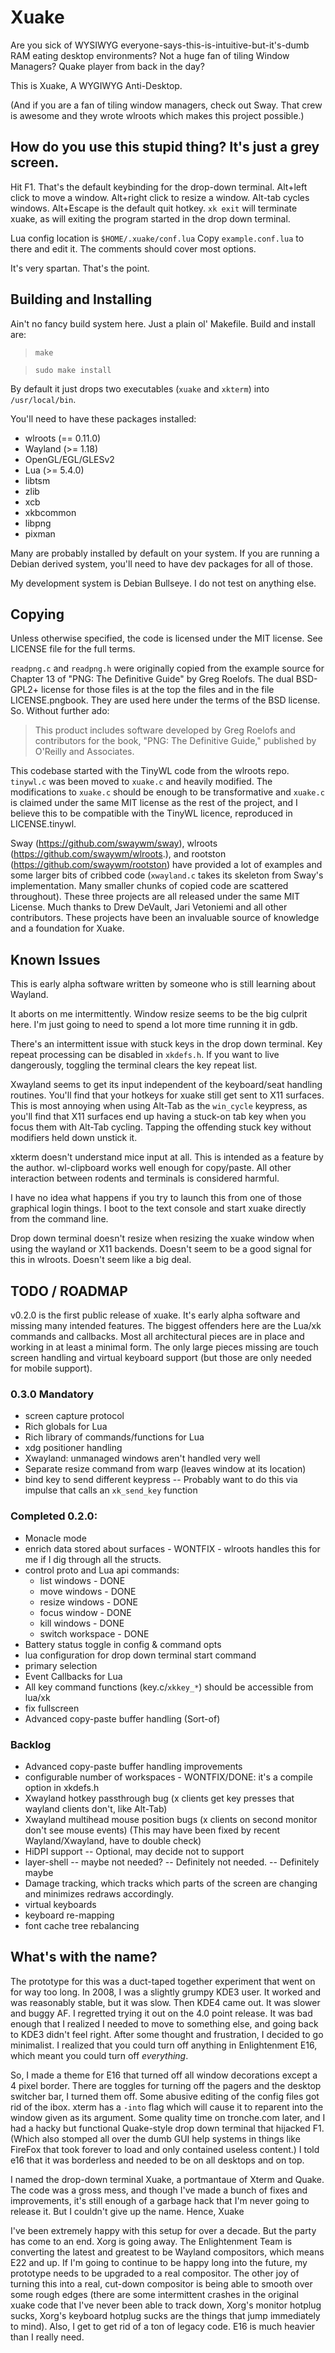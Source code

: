 # Xuake

Are you sick of WYSIWYG everyone-says-this-is-intuitive-but-it's-dumb RAM
eating desktop environments?  Not a huge fan of tiling Window Managers?
Quake player from back in the day?

This is Xuake, A WYGIWYG Anti-Desktop.

(And if you are a fan of tiling window managers, check out Sway.  That crew
is awesome and they wrote wlroots which makes this project possible.)

## How do you use this stupid thing?  It's just a grey screen.

Hit F1.  That's the default keybinding for the drop-down terminal.  Alt+left click
to move a window.  Alt+right click to resize a window.  Alt-tab cycles windows.
Alt+Escape is the default quit hotkey.  `xk exit` will terminate xuake, as will
exiting the program started in the drop down terminal.

Lua config location is `$HOME/.xuake/conf.lua`  Copy `example.conf.lua` to there
and edit it.  The comments should cover most options.

It's very spartan.  That's the point.

## Building and Installing

Ain't no fancy build system here.  Just a plain ol' Makefile.  Build and
install are:

> `make`

> `sudo make install`

By default it just drops two executables (`xuake` and `xkterm`) into
`/usr/local/bin`.

You'll need to have these packages installed:
* wlroots (== 0.11.0)
* Wayland (>= 1.18)
* OpenGL/EGL/GLESv2
* Lua (>= 5.4.0)
* libtsm
* zlib
* xcb
* xkbcommon
* libpng
* pixman

Many are probably installed by default on your system.  If you are running a
Debian derived system, you'll need to have dev packages for all of those.

My development system is Debian Bullseye.  I do not test on anything else.

## Copying

Unless otherwise specified, the code is licensed under the MIT license.  See
LICENSE file for the full terms.

`readpng.c` and `readpng.h` were originally copied from the example source for
Chapter 13 of "PNG: The Definitive Guide" by Greg Roelofs.  The dual BSD-GPL2+
license for those files is at the top the files and in the file LICENSE.pngbook.
They are used here under the terms of the BSD license.  So.  Without further ado:

> This product includes software developed by Greg Roelofs
> and contributors for the book, "PNG: The Definitive Guide,"
> published by O'Reilly and Associates.

This codebase started with the TinyWL code from the wlroots repo.  `tinywl.c`
was been moved to `xuake.c` and heavily modified.  The modifications to `xuake.c`
should be enough to be transformative and `xuake.c` is claimed under the same
MIT license as the rest of the project, and I believe this to be compatible with
the TinyWL licence, reproduced in LICENSE.tinywl.

Sway (https://github.com/swaywm/sway), wlroots (https://github.com/swaywm/wlroots.),
and rootston (https://github.com/swaywm/rootston) have provided a lot of examples
and some larger bits of cribbed code (`xwayland.c` takes its skeleton from Sway's
implementation.  Many smaller chunks of copied code are scattered throughout).
These three projects are all released under the same MIT License.  Much thanks to
Drew DeVault, Jari Vetoniemi and all other contributors.  These projects have
been an invaluable source of knowledge and a foundation for Xuake.

## Known Issues

This is early alpha software written by someone who is still learning about
Wayland.

It aborts on me intermittently.  Window resize seems to be the big culprit here.
I'm just going to need to spend a lot more time running it in gdb.

There's an intermittent issue with stuck keys in the drop down terminal.  Key
repeat processing can be disabled in `xkdefs.h`.  If you want to live dangerously,
toggling the terminal clears the key repeat list.

Xwayland seems to get its input independent of the keyboard/seat handling routines.
You'll find that your hotkeys for xuake still get sent to X11 surfaces.  This is
most annoying when using Alt-Tab as the `win_cycle` keypress, as you'll find that
X11 surfaces end up having a stuck-on tab key when you focus them with Alt-Tab
cycling.  Tapping the offending stuck key without modifiers held down unstick it.

xkterm doesn't understand mice input at all.  This is intended as a feature by the
author.  wl-clipboard works well enough for copy/paste.  All other interaction
between rodents and terminals is considered harmful.

I have no idea what happens if you try to launch this from one of those graphical
login things.  I boot to the text console and start xuake directly from the
command line.

Drop down terminal doesn't resize when resizing the xuake window when using the
wayland or X11 backends.  Doesn't seem to be a good signal for this in wlroots.
Doesn't seem like a big deal.

## TODO / ROADMAP

v0.2.0 is the first public release of xuake.  It's early alpha software and
missing many intended features.  The biggest offenders here are the Lua/xk
commands and callbacks.  Most all architectural pieces are in place and working
in at least a minimal form.  The only large pieces missing are touch screen
handling and virtual keyboard support (but those are only needed for mobile
support).

### 0.3.0 Mandatory

- screen capture protocol
- Rich globals for Lua
- Rich library of commands/functions for Lua
- xdg positioner handling
- Xwayland: unmanaged windows aren't handled very well
- Separate resize command from warp (leaves window at its location)
- bind key to send different keypress -- Probably want to do this via impulse that calls an `xk_send_key` function

### Completed 0.2.0:

- Monacle mode
- enrich data stored about surfaces - WONTFIX - wlroots handles this for me if I dig
  through all the structs.
- control proto and Lua api commands:
    - list windows - DONE
    - move windows - DONE
    - resize windows - DONE
    - focus window - DONE
    - kill windows - DONE
    - switch workspace - DONE
- Battery status toggle in config & command opts
- lua configuration for drop down terminal start command
- primary selection
- Event Callbacks for Lua
- All key command functions (key.c/`xkkey_*`) should be accessible from lua/xk
- fix fullscreen
- Advanced copy-paste buffer handling (Sort-of)

### Backlog

- Advanced copy-paste buffer handling improvements
- configurable number of workspaces - WONTFIX/DONE: it's a compile option in xkdefs.h
- Xwayland hotkey passthrough bug
  (x clients get key presses that wayland clients don't, like Alt-Tab)
- Xwayland multihead mouse position bugs
  (x clients on second monitor don't see mouse events)
  (This may have been fixed by recent Wayland/Xwayland, have to double check)
- HiDPI support -- Optional, may decide not to support
- layer-shell -- maybe not needed? -- Definitely not needed. -- Definitely maybe
- Damage tracking, which tracks which parts of the screen are changing and
  minimizes redraws accordingly.
- virtual keyboards
- keyboard re-mapping
- font cache tree rebalancing

## What's with the name?

The prototype for this was a duct-taped together experiment that went on
for way too long.  In 2008, I was a slightly grumpy KDE3 user.  It worked
and was reasonably stable, but it was slow.  Then KDE4 came out.  It was
slower and buggy AF.  I regretted trying it out on the 4.0 point release.
It was bad enough that I realized I needed to move to something else, and
going back to KDE3 didn't feel right.  After some thought and frustration,
I decided to go minimalist.  I realized that you could turn off anything in
Enlightenment E16, which meant you could turn off _everything_.

So, I made a theme for E16 that turned off all window decorations except
a 4 pixel border.  There are toggles for turning off the pagers and the
desktop switcher bar, I turned them off.  Some abusive editing of the
config files got rid of the ibox.  xterm has a `-into` flag which will
cause it to reparent into the window given as its argument.  Some quality
time on tronche.com later, and I had a hacky but functional Quake-style
drop down terminal that hijacked F1.  (Which also stomped all over the
dumb GUI help systems in things like FireFox that took forever to load
and only contained useless content.)  I told e16 that it was borderless
and needed to be on all desktops and on top.

I named the drop-down terminal Xuake, a portmantaue of Xterm and Quake.  The
code was a gross mess, and though I've made a bunch of fixes and improvements,
it's still enough of a garbage hack that I'm never going to release it.  But I
couldn't give up the name.  Hence, Xuake

I've been extremely happy with this setup for over a decade.  But the party
has come to an end.  Xorg is going away.  The Enlightenment Team is converting
the latest and greatest to be Wayland compositors, which means E22 and up.
If I'm going to continue to be happy long into the future, my prototype needs
to be upgraded to a real compositor.  The other joy of turning this into a
real, cut-down compositor is being able to smooth over some rough edges
(there are some intermittent crashes in the original xuake code that I've never
been able to track down, Xorg's monitor hotplug sucks, Xorg's keyboard hotplug
sucks are the things that jump immediately to mind).  Also, I get to get rid
of a ton of legacy code.  E16 is much heavier than I really need.
